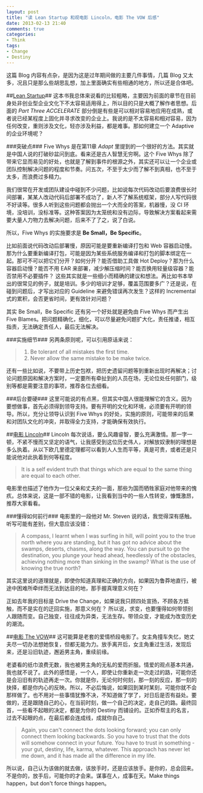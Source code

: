 ```yaml
---
layout: post
title: "读 Lean Startup 和观电影 Lincoln，电影 The VOW 后感"
date: 2013-02-13 21:40
comments: true
categories: 
- Think
tags:
- Change
- Destiny
---
```


这篇 Blog 内容有点杂，是因为这是过年期间做的主要几件事情，几篇 Blog 又太多，况且只是那么些胡思乱想，加上里面确实有些相通的地方，所以还是合体吧。  

[Lean Startup]: http://www.amazon.com/Lean-Startup-Entrepreneurs-Continuous-Innovation/dp/0307887898

##[Lean Startup][]##
这本书我总体来说看的比较粗略，主要因为前面的章节在目前身处非创业型企业文化下不太容易适用得上，所以目的只是大概了解作者思想。后面的 _Part Three ACCELERATE_ 部分倒是有些是可以相对容易地应用在成熟，或者说已经某程度上固化并寻求改变的企业上。我说的是不太容易和相对容易，因为任何改变，重则涉及文化，轻亦涉及利益，都是难事。那如何建立一个 Adaptive 的企业环境呢？  

###突破点###
Five Whys 是在第11章 _Adapt_ 里提到的一个很好的方法。其实就是中国人说的打破砂盆问到底。看来还是古人智慧无穷啊。这个 Five Whys 除了带来它显而易见的好处，也就是了解到事件的根源之外，其实还可以让一个企业或团队控制解决问题的程度和节奏。问五次，不至于太少而了解不到真相，也不至于太多，而浪费过多精力。  

我们很常在开发或团队建设中碰到不少问题，比如说每次代码改动后要浪费很长时间部署，某某人改动代码后部署不成功了，新人不了解系统框架，部分人写代码很不好读等。很多人听到这些问题都会抛出一个大而全的答案，机器慢，没 CI 环境，没培训，没标准等。这种答案因为太笼统和没有边际，导致解决方案看起来需要大量人力物力去解决问题，后来不了了之，说了白说。  

所以，Five Whys 的实施要求是 **Be Small，Be Specific**。  

比如前面说代码改动后部署慢，原因可能是要重新编译打包和 Web 容器启动慢。那为什么要重新编译打包，可能是因为某些系统服务编译和打包的脚本绑定在一起。那可不可以把它们分开？如何分开？能否借助工具做 Hot Deploy？那为什么容器启动慢？能否不用 EAR 来部署，减少解压缩时间？能否换用轻量级容器？能否禁用不必要插件？ 这些其实就是一些细小而精确的建议和想法。再比如书本举出的很常见的例子，就是培训。多少的培训才足够，覆盖范围要多广？还是说，在碰到问题后，才写出对应的 Guideline 来避免错误再次发生？这样的 Incremental 式的累积，会否更省时间，更有效针对问题？  

其实 Be Small，Be Specific 还有另一个好处就是避免由 Five Whys 而产生出 Five Blames。把问题精确化，细化，可以尽量避免问题扩大化，责任推诿，相互指责，无法确定责任人，最后无法解决。  

###实施细节###
另两条原则呢，可以引用原话来说：  
> 1. Be tolerant of all mistakes the first time.  
> 2. Never allow the same mistake to be make twice.  

还有一些比如说，不要带上历史包袱，把历史遗留问题等到重新出现时再解决；讨论问题原因和解决方案时，一定要所有牵扯到的人员在场，无论位处任何部门，级别等都是需要注意的事项，推荐各位去细看。  

###后台要硬###
这里可能说的有点黑，但其实中国人很能理解它的含义。因为要想做事，首先必须得到领导支持。要有开明的文化和环境，必须要有开明的领导。所以，充分让领导认识到 Five Whys 的好处，实施的原则，可能带来的后果和对团队文化的冲突，并取得全力支持，才能确保有效执行。  

[电影 Lincoln]: http://www.imdb.com/title/tt0443272/
##[电影 Lincoln][]##
Lincoln 每次说话，要么风趣睿智，要么充满激情。那一字一顿，不紧不慢而又坚定的语气，让我感受到这位历史伟人，对解放奴隶制的理想是多么执着。从以下欧几里德定理都可以看到人人生而平等，真是可贵，或者还是只能说他对此执着到何等程度。  

>It is a self evident truth that things which are equal to the same thing are equal to each other.

电影里也描述了他作为一位父亲和丈夫的一面，那些为国而牺牲家庭对他带来的愧疚。总体来说，这是一部不错的电影，让我看到当中的一些人性转变，慷慨激昂，推荐大家看看。  

###懂得如何前行###
电影里的一段他对 Mr. Steven 说的话，我觉得深有感触。听写可能有差别，但大意应该没错：  
>A compass, I learnt when I was surfing in hill, will point you to the true north where you are standing, but it has got no advice about the swamps, deserts, chasms, along the way.  You can pursuit to go the destination, you plunge your head ahead, heedlessly of the obstacles, achieving nothing more than sinking in the swamp?  What is the use of knowing the true north?

其实这里说的道理就是，即使你知道真理和正确的方向，如果因为鲁莽地直行，被途中困难所牵绊而无法到达目的地，那手握真理意义何在？  

正如去年我的目标是 Drive the Change，如果说我只顾四处宣扬，不顾各方抵触，而不是实在的迂回实施，那意义何在？ 所以说，求变，也要懂得如何带领别人跟随而变。自己独变，往往成为异类，无法生存。带领众变，才能成为改变历史的潮流。  

[电影 The VOW]: http://www.imdb.com/title/tt1606389
##[电影 The VOW][]##
这可能算是老套的爱情桥段电影了。女主角撞车失忆，她丈夫尽一切办法想她恢复，但都无能为力。放手离开后，女主角重过生活，发现后来，还是沿旧轨迹，邂逅男主角，重续前缘。  

老婆看的纸巾浪费无数，我也被男主角的无私的爱而折服。情爱的观点基本共通，我也就不说了。此外的感悟是，一个人，即使让你重新走一次走过的路，可能你还是会沿旧有的轨迹再走一次。你就是你，无论何时何刻，那一刻的反应，那一刻的抉择，都是你内心的反映。所以，不必后悔说，如果回到某时某刻，可能你就不会那样做了。也不用对一些事情犹豫不决，不知道做了学了，对日后是否有益处。要做的，还是跟随自己的心，在当前时刻，做一个自己的决定，走自己的路。最终回首，一些看不起眼的决定，都是为你的 Destiny 而铺设的。正如乔帮主的名言，过去不起眼的点，在最后都会连成线，成就你自己。

>Again, you can't connect the dots looking forward; you can only connect them looking backwards. So you have to trust that the dots will somehow connect in your future. You have to trust in something - your gut, destiny, life, karma, whatever. This approach has never let me down, and it has made all the difference in my life.

所以说，自己认为该做的就去做，该放手时，还是应该放手。是你的，总会回来。不是你的，放手后，可能你的才会来。谋事在人，成事在天。Make things happen，but don't force things happen。  


